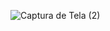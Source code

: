 ![Captura de Tela (2)](https://github.com/user-attachments/assets/e97ae419-8e6c-4d2a-b022-454b217d4a63)
